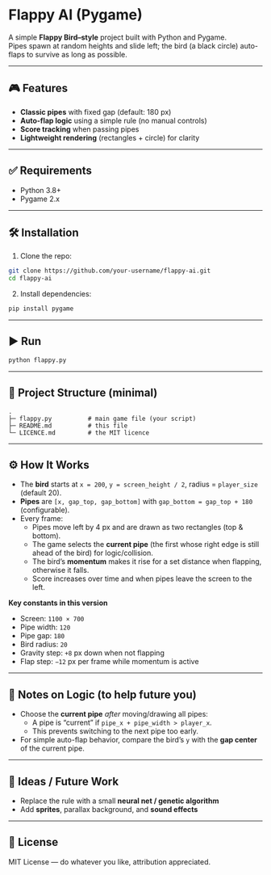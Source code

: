# Flappy AI (Pygame)

A simple **Flappy Bird–style** project built with Python and Pygame.  
Pipes spawn at random heights and slide left; the bird (a black circle) auto-flaps to survive as long as possible.

---

## 🎮 Features
- **Classic pipes** with fixed gap (default: 180 px)
- **Auto-flap logic** using a simple rule (no manual controls)
- **Score tracking** when passing pipes
- **Lightweight rendering** (rectangles + circle) for clarity

---

## ✅ Requirements
- Python 3.8+  
- Pygame 2.x

---

## 🛠️ Installation

1) Clone the repo:
```bash
git clone https://github.com/your-username/flappy-ai.git
cd flappy-ai
```

2) Install dependencies:
```bash
pip install pygame
```

---

## ▶️ Run
```bash
python flappy.py
```

---

## 📁 Project Structure (minimal)
```
.
├─ flappy.py          # main game file (your script)
├─ README.md          # this file
└─ LICENCE.md         # the MIT licence
```

---

## ⚙️ How It Works
- The **bird** starts at `x = 200`, `y = screen_height / 2`, radius = `player_size` (default 20).
- **Pipes** are `[x, gap_top, gap_bottom]` with `gap_bottom = gap_top + 180` (configurable).
- Every frame:
  - Pipes move left by 4 px and are drawn as two rectangles (top & bottom).
  - The game selects the **current pipe** (the first whose right edge is still ahead of the bird) for logic/collision.
  - The bird’s **momentum** makes it rise for a set distance when flapping, otherwise it falls.
  - Score increases over time and when pipes leave the screen to the left.

**Key constants in this version**
- Screen: `1100 × 700`
- Pipe width: `120`
- Pipe gap: `180`
- Bird radius: `20`
- Gravity step: `+8` px down when not flapping
- Flap step: `−12` px per frame while momentum is active

---

## 🧠 Notes on Logic (to help future you)
- Choose the **current pipe** *after* moving/drawing all pipes:
  - A pipe is “current” if `pipe_x + pipe_width > player_x`.
  - This prevents switching to the next pipe too early.
- For simple auto-flap behavior, compare the bird’s `y` with the **gap center** of the current pipe.

---

## 🚀 Ideas / Future Work
- Replace the rule with a small **neural net / genetic algorithm**
- Add **sprites**, parallax background, and **sound effects**

---

## 📜 License
MIT License — do whatever you like, attribution appreciated.
